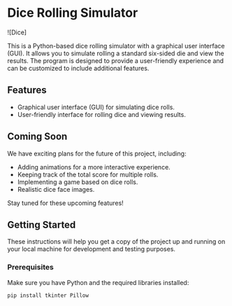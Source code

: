 # Dice Rolling Simulator

![Dice]

This is a Python-based dice rolling simulator with a graphical user interface (GUI). It allows you to simulate rolling a standard six-sided die and view the results. The program is designed to provide a user-friendly experience and can be customized to include additional features.

## Features

- Graphical user interface (GUI) for simulating dice rolls.
- User-friendly interface for rolling dice and viewing results.

## Coming Soon

We have exciting plans for the future of this project, including:

- Adding animations for a more interactive experience.
- Keeping track of the total score for multiple rolls.
- Implementing a game based on dice rolls.
- Realistic dice face images.

Stay tuned for these upcoming features!

## Getting Started

These instructions will help you get a copy of the project up and running on your local machine for development and testing purposes.

### Prerequisites

Make sure you have Python and the required libraries installed:

```bash
pip install tkinter Pillow
